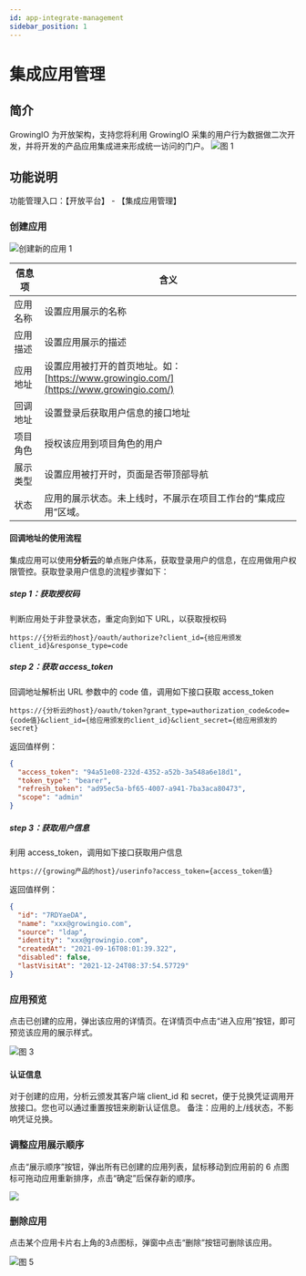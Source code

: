 ```yaml
---
id: app-integrate-management
sidebar_position: 1
---
```


# 集成应用管理

## 简介

GrowingIO 为开放架构，支持您将利用 GrowingIO 采集的用户行为数据做二次开发，并将开发的产品应用集成进来形成统一访问的门户。
![图 1](/img/workbench-entegrate_app-integrate-management.png)  

## 功能说明

功能管理入口：【开放平台】 - 【集成应用管理】

### 创建应用

![![创建新的应用](/img/9bbcc3e77adb7e64962ee19ecb7cf2a7f0546c1205817c59bd5d5cfddb0ab955_pic_1639971163802_2021-12-20.png) 1](/img/create-app_app-integrate-management.png)  

| 信息项   | 含义                                                                                   |
| -------- | -------------------------------------------------------------------------------------- |
| 应用名称 | 设置应用展示的名称                                                                     |
| 应用描述 | 设置应用展示的描述                                                                     |
| 应用地址 | 设置应用被打开的首页地址。如：[https://www.growingio.com/](https://www.growingio.com/) |
| 回调地址 | 设置登录后获取用户信息的接口地址                                                       |
| 项目角色 | 授权该应用到项目角色的用户 |使用，支持选择多个角色；不选择时，表示开放给所有角色
| 展示类型 | 设置应用被打开时，页面是否带顶部导航                                      |
| 状态     | 应用的展示状态。未上线时，不展示在项目工作台的“集成应用”区域。                    |

#### 回调地址的使用流程

集成应用可以使用**分析云**的单点账户体系，获取登录用户的信息，在应用做用户权限管控。获取登录用户信息的流程步骤如下：

##### step 1：获取授权码

判断应用处于非登录状态，重定向到如下 URL，以获取授权码

```
https://{分析云的host}/oauth/authorize?client_id={给应用颁发client_id}&response_type=code
```

##### step 2：获取 access_token

回调地址解析出 URL 参数中的 code 值，调用如下接口获取 access_token

```
https://{分析云的host}/oauth/token?grant_type=authorization_code&code={code值}&client_id={给应用颁发的client_id}&client_secret={给应用颁发的secret}
```

返回值样例：

```json
{
  "access_token": "94a51e08-232d-4352-a52b-3a548a6e18d1",
  "token_type": "bearer",
  "refresh_token": "ad95ec5a-bf65-4007-a941-7ba3aca80473",
  "scope": "admin"
}
```

##### step 3：获取用户信息

利用 access_token，调用如下接口获取用户信息

```
https://{growing产品的host}/userinfo?access_token={access_token值}
```

返回值样例：

```json
{
  "id": "7RDYaeDA",
  "name": "xxx@growingio.com",
  "source": "ldap",
  "identity": "xxx@growingio.com",
  "createdAt": "2021-09-16T08:01:39.322",
  "disabled": false,
  "lastVisitAt": "2021-12-24T08:37:54.57729"
}
```



### 应用预览

点击已创建的应用，弹出该应用的详情页。在详情页中点击“进入应用”按钮，即可预览该应用的展示样式。

![图 3](/img/appdetail_app-integrate-management.png)  

#### 认证信息

对于创建的应用，分析云颁发其客户端 client_id 和 secret，便于兑换凭证调用开放接口。您也可以通过重置按钮来刷新认证信息。
备注：应用的上/线状态，不影响凭证兑换。

### 调整应用展示顺序

点击“展示顺序”按钮，弹出所有已创建的应用列表，鼠标移动到应用前的 6 点图标可拖动应用重新排序，点击“确定”后保存新的顺序。

![](/img/appsort_app-integrate-management.png) 

### 删除应用

点击某个应用卡片右上角的3点图标，弹窗中点击“删除”按钮可删除该应用。

![图 5](/img/appdelete_app-integrate-management.png)  

